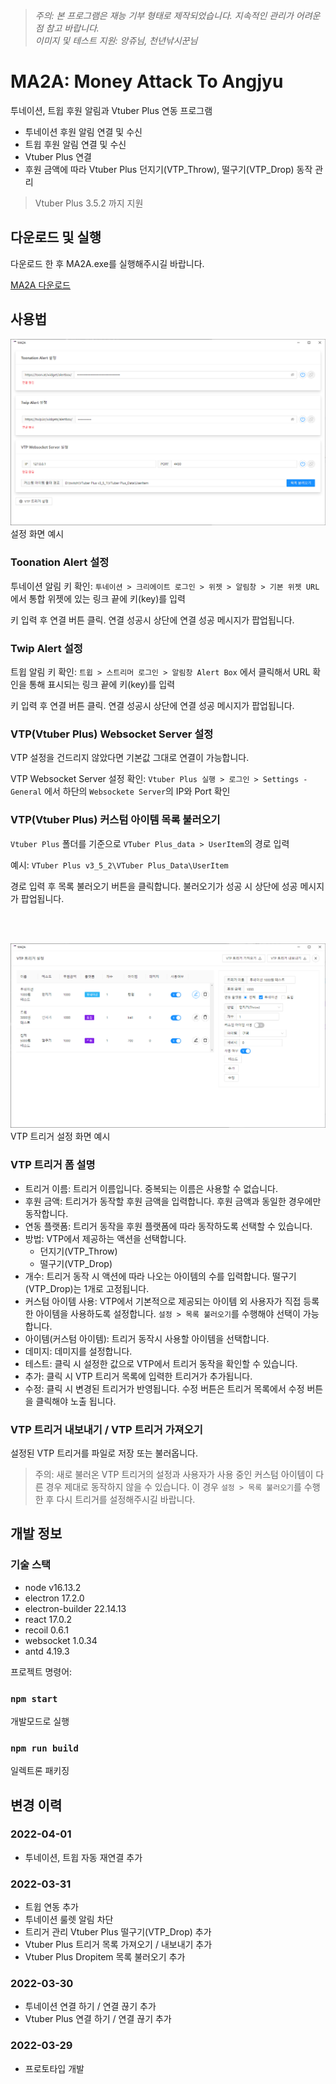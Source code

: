 > *주의: 본 프로그램은 재능 기부 형태로 제작되었습니다. 지속적인 관리가 어려운 점 참고 바랍니다.*         
> *이미지 및 테스트 지원: 앙쥬님, 천년낚시꾼님*

# MA2A: Money Attack To Angjyu 

투네이션, 트윕 후원 알림과 Vtuber Plus 연동 프로그램        

- 투네이션 후원 알림 연결 및 수신
- 트윕 후원 알림 연결 및 수신
- Vtuber Plus 연결
- 후원 금액에 따라 Vtuber Plus 던지기(VTP_Throw), 떨구기(VTP_Drop) 동작 관리

> Vtuber Plus 3.5.2 까지 지원

## 다운로드 및 실행

다운로드 한 후 MA2A.exe를 실행해주시길 바랍니다.

[MA2A 다운로드](https://github.com/baemi/MA2A/releases)

## 사용법

![설정 화면](./img/001.png)
설정 화면 예시

### Toonation Alert 설정

투네이션 알림 키 확인: `투네이션 > 크리에이트 로그인 > 위젯 > 알림창 > 기본 위젯 URL` 에서 통합 위젯에 있는 링크 끝에 키(key)를 입력

키 입력 후 연결 버튼 클릭. 연결 성공시 상단에 연결 성공 메시지가 팝업됩니다.

### Twip Alert 설정

트윕 알림 키 확인: `트윕 > 스트리머 로그인 > 알림창 Alert Box` 에서 클릭해서 URL 확인을 통해 표시되는 링크 끝에 키(key)를 입력

키 입력 후 연결 버튼 클릭. 연결 성공시 상단에 연결 성공 메시지가 팝업됩니다.

### VTP(Vtuber Plus) Websocket Server 설정

VTP 설정을 건드리지 않았다면 기본값 그대로 연결이 가능합니다.

VTP Websocket Server 설정 확인: `Vtuber Plus 실행 > 로그인 > Settings - General` 에서 하단의 `Websockete Server`의 IP와 Port 확인

### VTP(Vtuber Plus) 커스텀 아이템 목록 불러오기

`Vtuber Plus` 폴더를 기준으로 `VTuber Plus_data > UserItem`의 경로 입력

예시: `VTuber Plus v3_5_2\VTuber Plus_Data\UserItem`

경로 입력 후 목록 불러오기 버튼을 클릭합니다. 불러오기가 성공 시 상단에 성공 메시지가 팝업됩니다.

<br />
<br />

![VTP 트리거 설정](./img/002.png)
VTP 트리거 설정 화면 예시

### VTP 트리거 폼 설명
- 트리거 이름: 트리거 이름입니다. 중복되는 이름은 사용할 수 없습니다.
- 후원 금액: 트리거가 동작할 후원 금액을 입력합니다. 후원 금액과 동일한 경우에만 동작합니다.
- 연동 플랫폼: 트리거 동작을 후원 플랫폼에 따라 동작하도록 선택할 수 있습니다.
- 방법: VTP에서 제공하는 액션을 선택합니다.
    - 던지기(VTP_Throw)
    - 떨구기(VTP_Drop)
- 개수: 트리거 동작 시 액션에 따라 나오는 아이템의 수를 입력합니다. 떨구기(VTP_Drop)는 1개로 고정됩니다.
- 커스텀 아이템 사용: VTP에서 기본적으로 제공되는 아이템 외 사용자가 직접 등록한 아이템을 사용하도록 설정합니다. `설정 > 목록 불러오기`를 수행해야 선택이 가능합니다.
- 아이템(커스텀 아이템): 트리거 동작시 사용할 아이템을 선택합니다.
- 데미지: 데미지를 설정합니다.
- 테스트: 클릭 시 설정한 값으로 VTP에서 트리거 동작을 확인할 수 있습니다.
- 추가: 클릭 시 VTP 트리거 목록에 입력한 트리거가 추가됩니다.
- 수정: 클릭 시 변경된 트리거가 반영됩니다. 수정 버튼은 트리거 목록에서 수정 버튼을 클릭해야 노출 됩니다.

### VTP 트리거 내보내기 / VTP 트리거 가져오기

설정된 VTP 트리거를 파일로 저장 또는 불러옵니다.

> 주의: 새로 불러온 VTP 트리거의 설정과 사용자가 사용 중인 커스텀 아이템이 다른 경우 제대로 동작하지 않을 수 있습니다. 이 경우 `설정 > 목록 불러오기`를 수행 한 후 다시 트리거를 설정해주시길 바랍니다.

## 개발 정보

### 기술 스택

- node v16.13.2
- electron 17.2.0
- electron-builder 22.14.13
- react 17.0.2
- recoil 0.6.1
- websocket 1.0.34
- antd 4.19.3

프로젝트 명령어:

### `npm start`

개발모드로 실행

### `npm run build`

일렉트론 패키징


## 변경 이력

### 2022-04-01

- 투네이션, 트윕 자동 재연결 추가

### 2022-03-31

- 트윕 연동 추가
- 투네이션 룰렛 알림 차단
- 트리거 관리 Vtuber Plus 떨구기(VTP_Drop) 추가
- Vtuber Plus 트리거 목록 가져오기 / 내보내기 추가
- Vtuber Plus Dropitem 목록 불러오기 추가

### 2022-03-30

- 투네이션 연결 하기 / 연결 끊기 추가
- Vtuber Plus 연결 하기 / 연결 끊기 추가

### 2022-03-29

- 프로토타입 개발